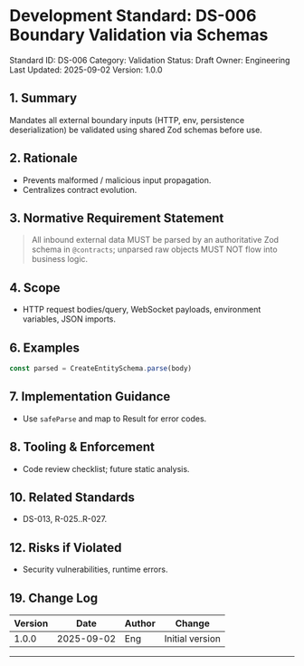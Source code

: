 # Development Standard: DS-006 Boundary Validation via Schemas

Standard ID: DS-006
Category: Validation
Status: Draft
Owner: Engineering
Last Updated: 2025-09-02
Version: 1.0.0

## 1. Summary

Mandates all external boundary inputs (HTTP, env, persistence deserialization) be validated using shared Zod schemas before use.

## 2. Rationale

- Prevents malformed / malicious input propagation.
- Centralizes contract evolution.

## 3. Normative Requirement Statement

> All inbound external data MUST be parsed by an authoritative Zod schema in `@contracts`; unparsed raw objects MUST NOT flow into business logic.

## 4. Scope

- HTTP request bodies/query, WebSocket payloads, environment variables, JSON imports.

## 6. Examples

```ts
const parsed = CreateEntitySchema.parse(body)
```

## 7. Implementation Guidance

- Use `safeParse` and map to Result for error codes.

## 8. Tooling & Enforcement

- Code review checklist; future static analysis.

## 10. Related Standards

- DS-013, R-025..R-027.

## 12. Risks if Violated

- Security vulnerabilities, runtime errors.

## 19. Change Log

| Version | Date | Author | Change |
| ------- | ---- | ------ | ------ |
| 1.0.0 | 2025-09-02 | Eng | Initial version |

---
